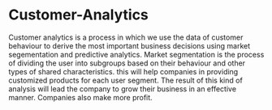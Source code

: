 # Customer-Analytics
Customer analytics is a process in which we use the data of customer behaviour to derive the most important business decisions using market segementation and predictive analytics. Market segmentation is the process of dividing the user into subgroups based on their behaviour and other types of shared characteristics. this will help companies in providing customized products for each user segment. The result of this kind of analysis will lead the company to grow their business in an effective manner. Companies also make more profit.    
